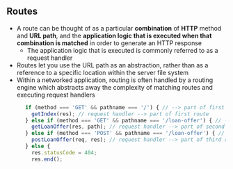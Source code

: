 ## Routes ##
- A route can be thought of as a particular **combination** of **HTTP** method and **URL path**, and the **application logic that is executed when that combination is matched** in order to generate an HTTP response
  - The application logic that is executed is commonly referred to as a request handler
- Routes let you use the URL path as an abstraction, rather than as a reference to a specific location within the server file system
- Within a networked application, routing is often handled by a routing engine which abstracts away the complexity of matching routes and executing request handlers

```javascript
      if (method === 'GET' && pathname === '/') { // --> part of first route
        getIndex(res); // request handler --> part of first route
      } else if (method === 'GET' && pathname === '/loan-offer') { // --> part of second route
        getLoanOffer(res, path); // request handler --> part of second route
      } else if (method === 'POST' && pathname === '/loan-offer') { // --> part of third route
        postLoanOffer(req, res); // request handler --> part of third route
      } else {
        res.statusCode = 404;
        res.end();
```
